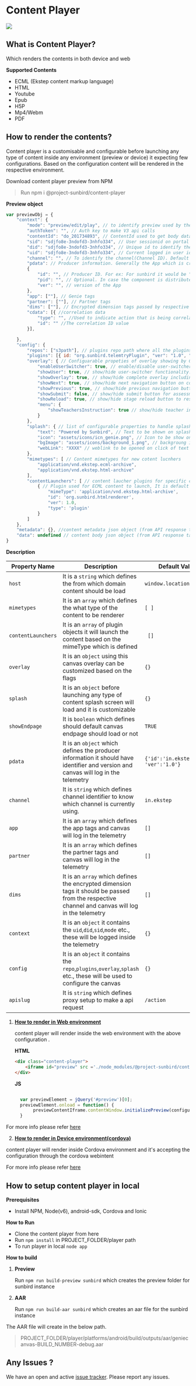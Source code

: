 # Content Player

![](https://api.travis-ci.org/project-sunbird/sunbird-content-player.svg?branch=master)

## What is Content Player?
  Which renders the contents in both device and web
   
 **Supported Contents**
   
  * ECML (Ekstep content markup language)
  * HTML
  * Youtube
  * Epub
  * H5P
  * Mp4/Webm
  * PDF

## How to render the contents?

Content player is a customisable and configurable before launching any type of content inside any environment (preview or device) it expecting few configurations. Based on the configuration content will be rendered in the respective environment. 

Download content player preview from NPM

> Run npm i @project-sunbird/content-player

	

**Preview object**     

```js
var previewObj = {
    "context": {
        "mode": "preview/edit/play", // to identify preview used by the user to play/edit/preview
        "authToken": "", // Auth key to make V3 api calls
        "contentId": "do_201734893", // ContentId used to get body data from content API call
        "sid": "sdjfo8e-3ndofd3-3nhfo334", // User sessionid on portal or mobile
        "did": "sdjfo8e-3ndofd3-3nhfo334", // Unique id to identify the device or browser 
        "uid": "sdjfo8e-3ndofd3-3nhfo334", // Current logged in user id
        "channel": "", // To identify the channel(Channel ID). Default value ""
        "pdata": // Producer information. Generally the App which is creating the event, default value {}
        {
            "id": "", // Producer ID. For ex: For sunbird it would be "portal" or "genie"
            "pid": "", // Optional. In case the component is distributed, then which instance of that component
            "ver": "", // version of the App
        },
        "app": [""], // Genie tags
        "partner": [""], // Partner tags
        "dims": [""], // Encrypted dimension tags passed by respective channels
        "cdata": [{ //correlation data
            "type": "", //Used to indicate action that is being correlated
            "id": "" //The correlation ID value
        }],

    },
    "config": {
        "repos": ["s3path"], // plugins repo path where all the plugins are pushed s3 or absolute folder path
        "plugins": [{ id: "org.sunbird.telemtryPlugin", "ver": "1.0", "type": "plugin" }], //Inject external custom plugins into content (for externl telemetry sync)
        "overlay": { // Configuarable propeties of overlay showing by GenieCanvas on top of the content
            "enableUserSwitcher": true, // enable/disable user-switcher, default is true for mobile & preview
            "showUser": true, // show/hide user-switcher functionality. default is true to show user information
            "showOverlay": true, // show/hide complete overlay including next/previous buttons. default value true
            "showNext": true, // show/hide next navigation button on content. default is true
            "showPrevious": true, // show/hide previous navigation button on content. default is true
            "showSubmit": false, // show/hide submit button for assessmetns in the content. default is false
            "showReload": true, // show/hide stage reload button to reset/re-render the stage. default is true
            "menu": {
                "showTeachersInstruction": true // show/hide teacher instructions in the menu
            }
        },
        "splash": { // list of configurable properties to handle splash screen shown while loading content
            "text": "Powered by Sunbird", // Text to be shown on splash screen while loading content. 
            "icon": "assets/icons/icn_genie.png", // Icon to be show on above the text(full absolute path of the image in mobiew or http image link)
            "bgImage": "assets/icons/background_1.png", // backgroung image used for splash screen while loading content(absolute folder path of the image in mobie or http image link)
            "webLink": "XXXX" // weblink to be opened on click of text
        },
        "mimetypes": [ // Content mimetypes for new cotent lucnhers
            "application/vnd.ekstep.ecml-archive",
            "application/vnd.ekstep.html-archive"
        ],
        "contentLaunchers": [ // content laucher plugins for specific content mimetypes
            { // Plugin used for ECML content to launch, It is default plugin
                "mimeType": 'application/vnd.ekstep.html-archive',
                "id": 'org.sunbird.htmlrenderer',
                "ver": 1.0,
                "type": 'plugin'
            }
        ]
    },
    "metadata": {}, //content metadata json object (from API response take -> response.result.content)
    "data": undefined // content body json object (from API response take -> response.result.content.body)
}


```
**Description**


| Property Name | Description | Default Value   |
| --- | --- | --- |
| `host` | It is a `string` which defines the from which domain content should be load|```window.location.origin```  |
| `mimetypes` | It is an `array` which defines the what type of the content to be renderer| ```[ ]```|
| `contentLaunchers` | It is an `array` of plugin objects it will launch the content based on the mimeType which is defined| ``` []```|
| `overlay` | It is an `object` using this canvas overlay can be customized based on the flags| ```{}```|
| `splash` | It is an `object` before launching any type of content splash screen will load and it is customizable |```{}```|
| `showEndpage` | It is `boolean` which defines should default canvas endpage should load or not | ```TRUE```
| `pdata` | It is an `object` which defines the producer information it should have identifier and version and canvas will log in the telemetry| ```{'id':'in.ekstep', 'ver':'1.0'}```|
| `channel` | It is `string` which defines channel identifier to know which channel is currently using.| `in.ekstep` |
| `app` | It is an `array` which defines the app tags and canvas will log in the telemetry| ```[]``` |
| `partner` | It is an `array` which defines the partner tags and canvas will log in the telemetry|```[]``` |
| `dims` | It is an `array` which defines the encrypted dimension tags it should be passed from the respective channel and canvas will log in the telemetry|```[]```  |
| `context` | It is an `object` it contains the `uid`,`did`,`sid`,`mode` etc., these will be logged inside the telemetry  | ```{}``` |
| `config` | It is an `object` it contains the `repo`,`plugins`,`overlay`,`splash` etc., these will be used to configure the canvas  | ```{}```
| `apislug` | It is `string` which defines proxy setup to make a api request | ```/action```


1. **[How to render in Web environment](https://github.com/ekstep/Common-Design/wiki/GenieCanvas:-How-to-embed-or-render-content-preview-in-portal-or-editor-or-external-consumer)**

    content player will render inside the web environment with the above configuration .
    
	**HTML**
	
	```html
	<div class="content-player">
	    <iframe id="preview" src ='./node_modules/@project-sunbird/content-player/preview.html?webview=true' width=100% height=100%></iframe>
   </div>
	
	```
	**JS**
	```js
	
	  var previewElement = jQuery('#preview')[0];
      previewElement.onload = function() {
           previewContentIframe.contentWindow.initializePreview(configuration);
      }
	
	```
 

For more info please refer [here](https://github.com/ekstep/Common-Design/wiki/GenieCanvas:-How-to-embed-or-render-content-preview-in-portal-or-editor-or-external-consumer)
    


2. **[How to render in Device environment(cordova)](https://github.com/ekstep/Common-Design/wiki/GenieCanvas:-How-to-render-content--in-app)**

content player will render inside Cordova environment and it's accepting the configuration through the cordova webintent

For more info please refer [here](https://github.com/ekstep/Common-Design/wiki/GenieCanvas:-How-to-render-content--in-app)





## How to setup content player in local


 **Prerequisites**
    
   * Install NPM, Node(v6), android-sdk, Cordova and Ionic

 **How to Run**

* Clone the content player from here
* Run `npm install` in PROJECT_FOLDER/player path
* To run player in local `node app`

 **How to build**
    
   1. **Preview**
      
     	Run `npm run build-preview sunbird` which creates the preview folder for sunbird instance
      
   2. **AAR**
   
 		Run  `npm run build-aar sunbird`  which creates an aar file for the sunbird instance
 	
 The AAR file will create in the below path.
 
> PROJECT_FOLDER/player/platforms/android/build/outputs/aar/geniecanvas-BUILD_NUMBER-debug.aar
 

## Any Issues ?
We have an open and active [issue tracker](https://github.com/Field-Issues/issues). Please report any issues.




